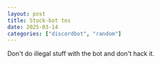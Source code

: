 ```yaml
---
layout: post
title: Stock-bot tos
date: 2025-03-14
categories: ["discordbot", "random"]
---
```


Don't do illegal stuff with the bot and don't hack it.
